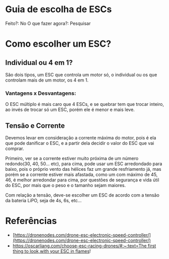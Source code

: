 # Guia de escolha de ESCs

Feito?: No
O que fazer agora?: Pesquisar

# Como escolher um ESC?

## Individual ou 4 em 1?

São dois tipos, um ESC que controla um motor só, o individual ou os que controlam mais de um motor, os 4 em 1.

### Vantagens x Desvantagens:

O ESC múltiplo é mais caro que 4 ESCs, e se quebrar tem que trocar inteiro, ao invés de trocar só um ESC, porém ele é menor e mais leve.

## Tensão e Corrente

Devemos levar em consideração a corrente máxima do motor, pois é ela que pode danificar o ESC, e a partir dela decidir o valor do ESC que vai comprar.

Primeiro, ver se a corrente estiver muito próxima de um número redondo(30, 40, 50... etc), para cima, pode usar um ESC arredondado para baixo, pois o próprio vento das hélices faz um grande resfriamento já, mas porém se a corrente estiver mais afastada, como um com máximo de 45, 46, é melhor arredondar para cima, por questões de segurança e vida útil do ESC, por mais que o peso e o tamanho sejam maiores.

Com relação a tensão, deve-se escolher um ESC de acordo com a tensão da bateria LiPO, seja de 4s, 6s, etc...

# Referências

- [https://dronenodes.com/drone-esc-electronic-speed-controller/](https://dronenodes.com/drone-esc-electronic-speed-controller/)
- [https://oscarliang.com/choose-esc-racing-drones/#:~:text=The first thing to look,with your ESC in flames](https://oscarliang.com/choose-esc-racing-drones/#:~:text=The%20first%20thing%20to%20look,with%20your%20ESC%20in%20flames)!